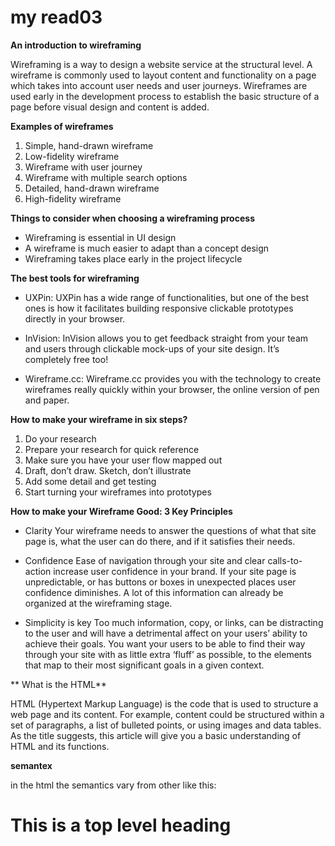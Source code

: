 # my read03

**An introduction to wireframing**

Wireframing is a way to design a website service at the structural level. A wireframe is commonly used to layout content and functionality on a page which takes into account user needs and user journeys. Wireframes are used early in the development process to establish the basic structure of a page before visual design and content is added.

**Examples of wireframes**

1.  Simple, hand-drawn wireframe
2.  Low-fidelity wireframe
3. Wireframe with user journey
4.  Wireframe with multiple search options
5. Detailed, hand-drawn wireframe
6.  High-fidelity wireframe



**Things to consider when choosing a wireframing process**

* Wireframing is essential in UI design
* A wireframe is much easier to adapt than a concept design
* Wireframing takes place early in the project lifecycle










**The best tools for wireframing**

* UXPin: UXPin has a wide range of functionalities, but one of the best ones is how it facilitates building responsive clickable prototypes directly in your browser.

* InVision: InVision allows you to get feedback straight from your team and users through clickable mock-ups of your site design. It’s completely free too!

* Wireframe.cc: Wireframe.cc provides you with the technology to create wireframes really quickly within your browser, the online version of pen and paper.

**How to make your wireframe in six steps?**

1. Do your research
2.  Prepare your research for quick reference
3. Make sure you have your user flow mapped out
4. Draft, don’t draw. Sketch, don’t illustrate
5.  Add some detail and get testing
6. Start turning your wireframes into prototypes

**How to make your Wireframe Good: 3 Key Principles**

* Clarity
Your wireframe needs to answer the questions of what that site page is, what the user can do there, and if it satisfies their needs. 

* Confidence
Ease of navigation through your site and clear calls-to-action increase user confidence in your brand. If your site page is unpredictable, or has buttons or boxes in unexpected places user confidence diminishes. A lot of this information can already be organized at the wireframing stage.

* Simplicity is key
Too much information, copy, or links, can be distracting to the user and will have a detrimental affect on your users’ ability to achieve their goals. You want your users to be able to find their way through your site with as little extra ‘fluff’ as possible, to the elements that map to their most significant goals in a given context.

** What is the HTML**

HTML (Hypertext Markup Language) is the code that is used to structure a web page and its content. For example, content could be structured within a set of paragraphs, a list of bulleted points, or using images and data tables. As the title suggests, this article will give you a basic understanding of HTML and its functions.

**semantex**

in the html the semantics vary from other like this:

<h1>This is a top level heading</h1>


